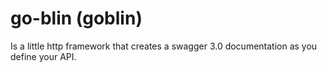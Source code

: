 # go-blin (goblin)
Is a little http framework that creates a swagger 3.0 documentation as you define your API.